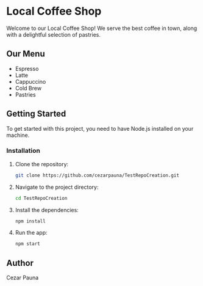 # Local Coffee Shop

Welcome to our Local Coffee Shop! We serve the best coffee in town, along with a delightful selection of pastries. 

## Our Menu
- Espresso
- Latte
- Cappuccino
- Cold Brew
- Pastries

## Getting Started
To get started with this project, you need to have Node.js installed on your machine.

### Installation
1. Clone the repository:
   ```bash
   git clone https://github.com/cezarpauna/TestRepoCreation.git
   ```
2. Navigate to the project directory:
   ```bash
   cd TestRepoCreation
   ```
3. Install the dependencies:
   ```bash
   npm install
   ```
4. Run the app:
   ```bash
   npm start
   ```

## Author
Cezar Pauna